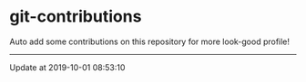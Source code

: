 # git-contributions

Auto add some contributions on this repository for more look-good profile!

---

Update at 2019-10-01 08:53:10
